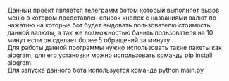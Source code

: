 Данный проект является телеграмм ботом который выполняет вызов меню в котором представлен список кнопок с названиями валют по нажатию на которые бот будет выдовать пользователю стоимость данной валюты, а так же возможностью банить пользователя на 10 минут если он сделает более 5 обращений за минуту.
<br>Для работы данной программы нужно использовать такие пакеты как aiogram, для его установки можно использовать команду pip install aiogram.
<br>Для запуска данного бота используется команда python main.py